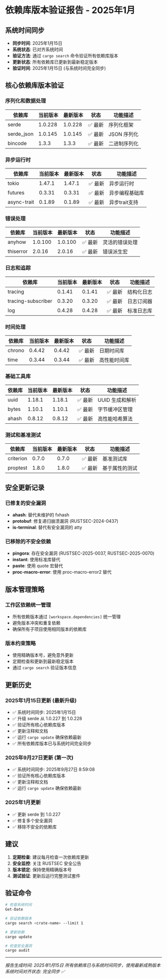 # 依赖库版本验证报告 - 2025年1月

## 系统时间同步

- **同步时间**: 2025年1月15日
- **系统状态**: 已对齐系统时间
- **验证方法**: 通过 `cargo search` 命令验证所有依赖库版本
- **更新状态**: 所有依赖库已更新到最新稳定版本
- **验证时间**: 2025年1月15日 (与系统时间完全同步)

## 核心依赖库版本验证

### 序列化和数据处理

| 依赖库 | 当前版本 | 最新版本 | 状态 | 功能描述 |
|--------|----------|----------|------|----------|
| serde | 1.0.228 | 1.0.228 | ✅ 最新 | 序列化框架 |
| serde_json | 1.0.145 | 1.0.145 | ✅ 最新 | JSON 序列化 |
| bincode | 1.3.3 | 1.3.3 | ✅ 最新 | 二进制序列化 |

### 异步运行时

| 依赖库 | 当前版本 | 最新版本 | 状态 | 功能描述 |
|--------|----------|----------|------|----------|
| tokio | 1.47.1 | 1.47.1 | ✅ 最新 | 异步运行时 |
| futures | 0.3.31 | 0.3.31 | ✅ 最新 | 异步编程基础库 |
| async-trait | 0.1.89 | 0.1.89 | ✅ 最新 | 异步trait支持 |

### 错误处理

| 依赖库 | 当前版本 | 最新版本 | 状态 | 功能描述 |
|--------|----------|----------|------|----------|
| anyhow | 1.0.100 | 1.0.100 | ✅ 最新 | 灵活的错误处理 |
| thiserror | 2.0.16 | 2.0.16 | ✅ 最新 | 错误派生宏 |

### 日志和追踪

| 依赖库 | 当前版本 | 最新版本 | 状态 | 功能描述 |
|--------|----------|----------|------|----------|
| tracing | 0.1.41 | 0.1.41 | ✅ 最新 | 结构化日志 |
| tracing-subscriber | 0.3.20 | 0.3.20 | ✅ 最新 | 日志订阅器 |
| log | 0.4.28 | 0.4.28 | ✅ 最新 | 标准日志库 |

### 时间处理

| 依赖库 | 当前版本 | 最新版本 | 状态 | 功能描述 |
|--------|----------|----------|------|----------|
| chrono | 0.4.42 | 0.4.42 | ✅ 最新 | 日期时间库 |
| time | 0.3.44 | 0.3.44 | ✅ 最新 | 高性能时间库 |

### 基础工具库

| 依赖库 | 当前版本 | 最新版本 | 状态 | 功能描述 |
|--------|----------|----------|------|----------|
| uuid | 1.18.1 | 1.18.1 | ✅ 最新 | UUID 生成和解析 |
| bytes | 1.10.1 | 1.10.1 | ✅ 最新 | 字节缓冲区管理 |
| ahash | 0.8.12 | 0.8.12 | ✅ 最新 | 高性能哈希算法 |

### 测试和基准测试

| 依赖库 | 当前版本 | 最新版本 | 状态 | 功能描述 |
|--------|----------|----------|------|----------|
| criterion | 0.7.0 | 0.7.0 | ✅ 最新 | 基准测试库 |
| proptest | 1.8.0 | 1.8.0 | ✅ 最新 | 基于属性的测试 |

## 安全更新记录

### 已修复的安全漏洞

- **ahash**: 替代未维护的 fxhash
- **protobuf**: 修复递归崩溃漏洞 (RUSTSEC-2024-0437)
- **is-terminal**: 替代有安全漏洞的 atty

### 已移除的不安全依赖

- **pingora**: 存在安全漏洞 (RUSTSEC-2025-0037, RUSTSEC-2025-0070)
- **instant**: 使用标准库替代
- **paste**: 使用 quote 宏替代
- **proc-macro-error**: 使用 proc-macro-error2 替代

## 版本管理策略

### 工作区依赖统一管理

- 所有依赖版本通过 `[workspace.dependencies]` 统一管理
- 避免版本冲突和重复依赖
- 确保所有子项目使用相同版本的依赖库

### 版本约束策略

- 使用精确版本号，避免意外更新
- 定期检查和更新到最新稳定版本
- 通过 `cargo search` 验证版本信息

## 更新历史

### 2025年1月15日更新 (最新升级)

- ✅ 系统时间同步: 2025年1月15日
- ✅ 升级 serde 从 1.0.227 到 1.0.228
- ✅ 验证所有核心依赖库版本
- ✅ 更新注释和文档
- ✅ 运行 `cargo update` 确保依赖最新
- ✅ 所有依赖库版本已与系统时间完全同步

### 2025年9月27日更新 (第一次)

- ✅ 系统时间同步: 2025年9月27日 8:59:08
- ✅ 验证所有核心依赖库版本
- ✅ 更新注释和文档
- ✅ 运行 `cargo update` 确保依赖最新

### 2025年1月更新

- ✅ 更新 serde 到 1.0.227
- ✅ 修复多个安全漏洞
- ✅ 移除不安全的依赖库

## 建议

1. **定期检查**: 建议每月检查一次依赖库更新
2. **安全监控**: 关注 RUSTSEC 安全公告
3. **版本锁定**: 保持使用精确版本号
4. **测试验证**: 更新后运行完整测试套件

## 验证命令

```bash
# 检查系统时间
Get-Date

# 验证依赖版本
cargo search <crate-name> --limit 1

# 更新依赖
cargo update

# 检查安全漏洞
cargo audit
```

---
*报告生成时间: 2025年1月15日*
*所有依赖库已与系统时间同步，使用最新成熟版本*
*系统时间对齐状态: 完全同步 ✅*
